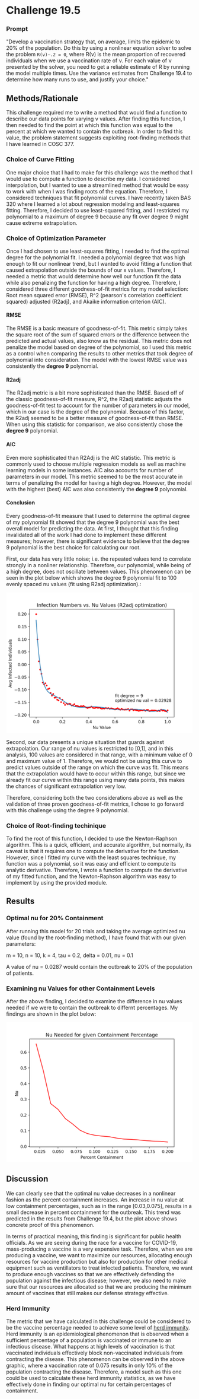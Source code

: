 # Challenge 19.5

### Prompt
"Develop a vaccination strategy that, on average, limits the epidemic to 20% of the population. Do this by using a nonlinear equation solver to solve the problem `R(ν)−.2 = 0`, where R(ν) is the mean proportion of recovered individuals when we use a vaccination rate of ν. For each value of ν presented by the solver, you need to get a reliable estimate of R by running the model multiple times. Use the variance estimates from Challenge 19.4 to determine how many runs to use, and justify your choice."

## Methods/Rationale
This challenge required me to write a method that would find a function to describe our data points for varying ν values. After finding this function, I then needed to find the point at which this function was equal to the percent at which we wanted to contain the outbreak. In order to find this value, the problem statement suggests exploiting root-finding methods that I have learned in COSC 377. 

### Choice of Curve Fitting
One major choice that I had to make for this challenge was the method that I would use to compute a function to describe my data. I considered interpolation, but I wanted to use a streamlined method that would be easy to work with when I was finding roots of the equation. Therefore, I considered techniques that fit polynomial curves. I have recently taken BAS 320 where I learned a lot about regression modeling and least-squares fitting. Therefore, I decided to use least-squared fitting, and I restricted my polynomial to a maximum of degree 9 because any fit over degree 9 might cause extreme extrapolation. 

### Choice of Optimization Parameter
Once I had chosen to use least-squares fitting, I needed to find the optimal degree for the polynomial fit. I needed a polynomial degree that was high enough to fit our nonlinear trend, but I wanted to avoid fitting a function that caused extrapolation outside the bounds of our x values. Therefore, I needed a metric that would determine how well our function fit the data while also penalizing the function for having a high degree. Therefore, I considered three different goodness-of-fit metrics for my model selection: Root mean squared error (RMSE), R^2 (pearson's correlation coefficient squared) adjusted (R2adj), and Akaike information criterion (AIC). 

#### RMSE
The RMSE is a basic measure of goodness-of-fit. This metric simply takes the square root of the sum of squared errors or the difference between the predicted and actual values, also know as the residual. This metric does not penalize the model based on degree of the polynomial, so I used this metric as a control when comparing the results to other metrics that took degree of polynomial into consideration. The model with the lowest RMSE value was consistently the **degree 9** polynomial.

#### R2adj
The R2adj metric is a bit more sophisticated than the RMSE. Based off of the classic goodness-of-fit measure, R^2, the R2adj statistic adjusts the goodness-of-fit test to account for the number of parameters in our model, which in our case is the degree of the polynomial. Because of this factor, the R2adj seemed to be a better measure of goodness-of-fit than RMSE. When using this statistic for comparison, we also consistently chose the **degree 9** polynomial. 

#### AIC
Even more sophisticated than R2Adj is the AIC statistic. This metric is commonly used to choose multiple regression models as well as machine learning models in some instances. AIC also accounts for number of parameters in our model. This metric seemed to be the most accurate in terms of penalizing the model for having a high degree. However, the model with the highest (best) AIC was also consistently the **degree 9** polynomial. 

#### Conclusion
Every goodness-of-fit measure that I used to determine the optimal degree of my polynomial fit showed that the degree 9 polynomial was the best overall model for predicting the data. At first, I thought that this finding invalidated all of the work I had done to implement these different measures; however, there is significant evidence to believe that the degree 9 polynomial is the best choice for calculating our root. 

First, our data has very little noise; i.e. the repeated values tend to correlate strongly in a nonliner relationship. Therefore, our polynomial, while being of a high degree, does not oscillate between values. This phenomenon can be seen in the plot below which shows the degree 9 polynomial fit to 100 evenly spaced nu values (fit using R2adj optimization).:

![Least Squares Curve Fit](https://github.com/owencqueen/infection_modeling/blob/master/challenge_19-5/plots/R2adj_fit_optimization_curve.png)

Second, our data presents a unique situation that guards against extrapolation. Our range of nu values is restricted to [0,1], and in this analysis, 100 values are considered in that range, with a minimum value of 0 and maximum value of 1. Therefore, we would not be using this curve to predict values outside of the range on which the curve was fit. This means that the extrapolation would have to occur within this range, but since we already fit our curve within this range using many data points, this makes the chances of significant extrapolation very low. 

Therefore, considering both the two considerations above as well as the validation of three proven goodness-of-fit metrics, I chose to go forward with this challenge using the degree 9 polynomial. 

### Choice of Root-finding techinique
To find the root of this function, I decided to use the Newton-Raphson algorithm. This is a quick, efficient, and accurate algorithm, but normally, its caveat is that it requires one to compute the derivative for the function. However, since I fitted my curve with the least squares technique, my function was a polynomial, so it was easy and efficient to compute its analytic derivative. Therefore, I wrote a function to compute the derivative of my fitted function, and the Newton-Raphson algorithm was easy to implement by using the provided module. 

## Results

### Optimal nu for 20% Containment
After running this model for 20 trials and taking the average optimized nu value (found by the root-finding method), I have found that with our given parameters:

m = 10,
n = 10,
k = 4,
tau = 0.2,
delta = 0.01,
nu = 0.1

A value of nu = 0.0287 would contain the outbreak to 20% of the population of patients.

### Examining nu Values for other Containment Levels
After the above finding, I decided to examine the difference in nu values needed if we were to contain the outbreak to differnt percentages. My findings are shown in the plot below:

![Varying nu for containment](https://github.com/owencqueen/infection_modeling/blob/master/challenge_19-5/plots/nu_for_different_cont_pct.png)

## Discussion
We can clearly see that the optimal nu value decreases in a nonlinear fashion as the percent containment increases. An increase in nu value at low containment percentages, such as in the range [0.03,0.075], results in a small decrease in percent containment for the outbreak. This trend was predicted in the results from Challenge 19.4, but the plot above shows concrete proof of this phenomenon. 

In terms of practical meaning, this finding is significant for public health officials. As we are seeing during the race for a vaccine for COVID-19, mass-producing a vaccine is a very expensive task. Therefore, when we are producing a vaccine, we want to maximize our resources, allocating enough resources for vaccine production but also for production for other medical equipment such as ventillators to treat infected patients. Therefore, we want to produce enough vaccines so that we are effectively defending the population against the infectious disease; however, we also need to make sure that our resources are allocated so that we are producing the minimum amount of vaccines that still makes our defense strategy effective. 

### Herd Immunity
The metric that we have calculated in this challenge could be considered to be the vaccine percentage needed to achieve some level of [herd immunity](https://www.jhsph.edu/covid-19/articles/achieving-herd-immunity-with-covid19.html). Herd immunity is an epidemiological phenomenon that is observed when a sufficient percentage of a population is vaccinated or immune to an infectious disease. What happens at high levels of vaccination is that vaccinated individuals effectively block non-vaccinated individuals from contracting the disease. This phenomenon can be observed in the above graphic, where a vaccination rate of 0.075 results in only 10% of the population contracting the disease. Therefore, a model such as this one could be used to calculate these herd immunity statistics, as we have effectively done in finding our optimal nu for certain percentages of containment.
